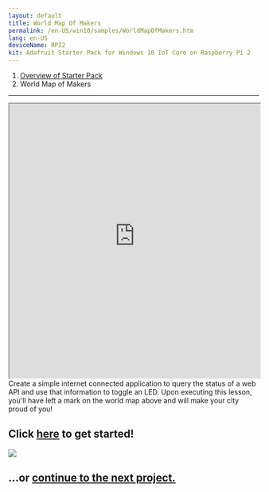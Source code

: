 ```yaml
---
layout: default
title: World Map Of Makers
permalink: /en-US/win10/samples/WorldMapOfMakers.htm
lang: en-US
deviceName: RPI2
kit: Adafruit Starter Pack for Windows 10 IoT Core on Raspberry Pi 2
---
```


<ol class="breadcrumb">
  <li><a href="{{site.baseurl}}/{{page.lang}}/AdafruitMakerKit.htm">Overview of Starter Pack</a></li>
  <li class="active">World Map of Makers</li>
</ol>
<hr/>
<iframe class="maker-kit" scrolling="no" src="https://adafruitsample.azurewebsites.net/cardViewer?lesson=201" width="100%" height="550px"></iframe>


<div class="row">
      Create a simple internet connected application to query the status of a web API and use that information to toggle an LED.
      Upon executing this lesson, you'll have left a mark on the world map above and will make your city proud of you!
</div>
<div class="row projectRow">
  <div class="col-md-6 col-sm-12">
    <h2 class="text-center maker-kit">Click <a target="_blank" href="http://www.hackster.io/projects/12721?auth_token=b26be92d375bc16823077bd874693e9c">here</a> to get started!</h2>
  </div>
  <div class="col-md-6 col-sm-12">
    <img src="{{site.baseurl}}/images/AdafruitStarterPack/WebBlinkyNoMap.jpg">
  </div>
</div>
<div class="row lineTop">
  <div class="col-md-6 col-md-offset-6 col-sm-12 text-right">
    <h2 class="maker-kit">...or <a href="{{site.baseurl}}/{{page.lang}}/win10/samples/BrightOrNot.htm"> continue to the next project.</a></h2>
  </div>
</div>
